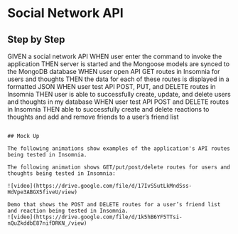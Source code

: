 # Social Network API


## Step by Step


GIVEN a social network API
WHEN user enter the command to invoke the application
THEN  server is started and the Mongoose models are synced to the MongoDB database
WHEN user open API GET routes in Insomnia for users and thoughts
THEN the data for each of these routes is displayed in a formatted JSON
WHEN user test API POST, PUT, and DELETE routes in Insomnia
THEN user is able to successfully create, update, and delete users and thoughts in my database
WHEN user test API POST and DELETE routes in Insomnia
THEN  able to successfully create and delete reactions to thoughts and add and remove friends to a user’s friend list
```

## Mock Up

The following animations show examples of the application's API routes being tested in Insomnia.

The following animation shows GET/put/post/delete routes for users and  thoughts being tested in Insomnia:

![video](https://drive.google.com/file/d/17IvSSutLkMndSss-HdVpe3ABGX5fiveU/view)

Demo that shows the POST and DELETE routes for a user’s friend list and reaction being tested in Insomnia.
![video](https://drive.google.com/file/d/1k5hB6YF5TTsi-nQuZkddbE87nifDRKN_/view)


